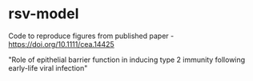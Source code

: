 # rsv-model

Code to reproduce figures from published paper - https://doi.org/10.1111/cea.14425

"Role of epithelial barrier function in inducing type 2 immunity following early-life viral infection"
